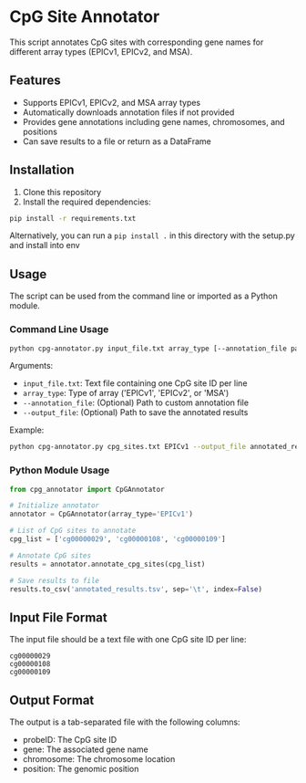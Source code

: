 # CpG Site Annotator

This script annotates CpG sites with corresponding gene names for different array types (EPICv1, EPICv2, and MSA).

## Features

- Supports EPICv1, EPICv2, and MSA array types
- Automatically downloads annotation files if not provided
- Provides gene annotations including gene names, chromosomes, and positions
- Can save results to a file or return as a DataFrame

## Installation

1. Clone this repository
2. Install the required dependencies:
```bash
pip install -r requirements.txt
```

Alternatively, you can run a `pip install .` in this directory with the setup.py and install into env

## Usage

The script can be used from the command line or imported as a Python module.

### Command Line Usage

```bash
python cpg-annotator.py input_file.txt array_type [--annotation_file path/to/annotation.tsv.gz] [--output_file results.tsv]
```

Arguments:
- `input_file.txt`: Text file containing one CpG site ID per line
- `array_type`: Type of array ('EPICv1', 'EPICv2', or 'MSA')
- `--annotation_file`: (Optional) Path to custom annotation file
- `--output_file`: (Optional) Path to save the annotated results

Example:
```bash
python cpg-annotator.py cpg_sites.txt EPICv1 --output_file annotated_results.tsv
```

### Python Module Usage

```python
from cpg_annotator import CpGAnnotator

# Initialize annotator
annotator = CpGAnnotator(array_type='EPICv1')

# List of CpG sites to annotate
cpg_list = ['cg00000029', 'cg00000108', 'cg00000109']

# Annotate CpG sites
results = annotator.annotate_cpg_sites(cpg_list)

# Save results to file
results.to_csv('annotated_results.tsv', sep='\t', index=False)
```

## Input File Format

The input file should be a text file with one CpG site ID per line:
```
cg00000029
cg00000108
cg00000109
```

## Output Format

The output is a tab-separated file with the following columns:
- probeID: The CpG site ID
- gene: The associated gene name
- chromosome: The chromosome location
- position: The genomic position 
